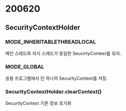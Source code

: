 # 200620

## SecurityContextHolder

### MODE_INHERITABLETHREADLOCAL

메인 스레드와 자식 스레드가 동일한 SeucirtyContext를 유지.

### MODE_GLOBAL

응용 프로그램에서 단 하나의 SecurityContext를 저장.

### SecurityContextHolder.clearContext()

SecurityContext 기존 정보 초기화